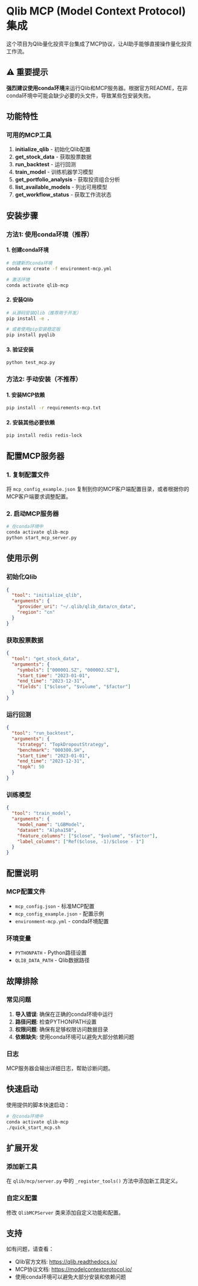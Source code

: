 # Qlib MCP (Model Context Protocol) 集成

这个项目为Qlib量化投资平台集成了MCP协议，让AI助手能够直接操作量化投资工作流。

## ⚠️ 重要提示

**强烈建议使用conda环境**来运行Qlib和MCP服务器。根据官方README，在非conda环境中可能会缺少必要的头文件，导致某些包安装失败。

## 功能特性

### 可用的MCP工具

1. **initialize_qlib** - 初始化Qlib配置
2. **get_stock_data** - 获取股票数据
3. **run_backtest** - 运行回测
4. **train_model** - 训练机器学习模型
5. **get_portfolio_analysis** - 获取投资组合分析
6. **list_available_models** - 列出可用模型
7. **get_workflow_status** - 获取工作流状态

## 安装步骤

### 方法1: 使用conda环境（推荐）

#### 1. 创建conda环境

```bash
# 创建新的conda环境
conda env create -f environment-mcp.yml

# 激活环境
conda activate qlib-mcp
```

#### 2. 安装Qlib

```bash
# 从源码安装Qlib（推荐用于开发）
pip install -e .

# 或者使用pip安装稳定版
pip install pyqlib
```

#### 3. 验证安装

```bash
python test_mcp.py
```

### 方法2: 手动安装（不推荐）

#### 1. 安装MCP依赖

```bash
pip install -r requirements-mcp.txt
```

#### 2. 安装其他必要依赖

```bash
pip install redis redis-lock
```

## 配置MCP服务器

### 1. 复制配置文件

将 `mcp_config_example.json` 复制到你的MCP客户端配置目录，或者根据你的MCP客户端要求调整配置。

### 2. 启动MCP服务器

```bash
# 在conda环境中
conda activate qlib-mcp
python start_mcp_server.py
```

## 使用示例

### 初始化Qlib

```json
{
  "tool": "initialize_qlib",
  "arguments": {
    "provider_uri": "~/.qlib/qlib_data/cn_data",
    "region": "cn"
  }
}
```

### 获取股票数据

```json
{
  "tool": "get_stock_data",
  "arguments": {
    "symbols": ["000001.SZ", "000002.SZ"],
    "start_time": "2023-01-01",
    "end_time": "2023-12-31",
    "fields": ["$close", "$volume", "$factor"]
  }
}
```

### 运行回测

```json
{
  "tool": "run_backtest",
  "arguments": {
    "strategy": "TopkDropoutStrategy",
    "benchmark": "000300.SH",
    "start_time": "2023-01-01",
    "end_time": "2023-12-31",
    "topk": 50
  }
}
```

### 训练模型

```json
{
  "tool": "train_model",
  "arguments": {
    "model_name": "LGBModel",
    "dataset": "Alpha158",
    "feature_columns": ["$close", "$volume", "$factor"],
    "label_columns": ["Ref($close, -1)/$close - 1"]
  }
}
```

## 配置说明

### MCP配置文件

- `mcp_config.json` - 标准MCP配置
- `mcp_config_example.json` - 配置示例
- `environment-mcp.yml` - conda环境配置

### 环境变量

- `PYTHONPATH` - Python路径设置
- `QLIB_DATA_PATH` - Qlib数据路径

## 故障排除

### 常见问题

1. **导入错误**: 确保在正确的conda环境中运行
2. **路径问题**: 检查PYTHONPATH设置
3. **权限问题**: 确保有足够权限访问数据目录
4. **依赖缺失**: 使用conda环境可以避免大部分依赖问题

### 日志

MCP服务器会输出详细日志，帮助诊断问题。

## 快速启动

使用提供的脚本快速启动：

```bash
# 在conda环境中
conda activate qlib-mcp
./quick_start_mcp.sh
```

## 扩展开发

### 添加新工具

在 `qlib/mcp/server.py` 中的 `_register_tools()` 方法中添加新工具定义。

### 自定义配置

修改 `QlibMCPServer` 类来添加自定义功能和配置。

## 支持

如有问题，请查看：
- Qlib官方文档: https://qlib.readthedocs.io/
- MCP协议文档: https://modelcontextprotocol.io/
- 使用conda环境可以避免大部分安装和依赖问题 